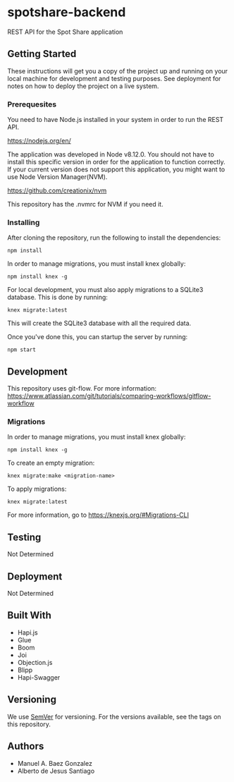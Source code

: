 # spotshare-backend

REST API for the Spot Share application

## Getting Started
These instructions will get you a copy of the project up and running on your local machine for development and testing purposes. See deployment for notes on how to deploy the project on a live system.

### Prerequesites
You need to have Node.js installed in your system in order to run the REST API. 

https://nodejs.org/en/

The application was developed in Node v8.12.0. You should not have to install this specific version in order for the application to function correctly. If your current version does not support this application, you might want to use Node Version Manager(NVM).

https://github.com/creationix/nvm

This repository has the .nvmrc for NVM if you need it.

### Installing

After cloning the repository, run the following to install the dependencies:
```
npm install
```
In order to manage migrations, you must install knex globally:
```
npm install knex -g
```

For local development, you must also apply migrations to a SQLite3 database. This is done by running:

```
knex migrate:latest
```

This will create the SQLite3 database with all the required data.

Once you've done this, you can startup the server by running:
```
npm start
```
## Development

This repository uses git-flow. For more information:
https://www.atlassian.com/git/tutorials/comparing-workflows/gitflow-workflow

### Migrations

In order to manage migrations, you must install knex globally:
```
npm install knex -g
```

To create an empty migration:
```
knex migrate:make <migration-name>
```

To apply migrations:
```
knex migrate:latest
```

For more information, go to https://knexjs.org/#Migrations-CLI

## Testing

Not Determined

## Deployment

Not Determined

## Built With

* Hapi.js
* Glue
* Boom
* Joi
* Objection.js
* Blipp
* Hapi-Swagger

## Versioning

We use [SemVer](https://semver.org/) for versioning. For the versions available, see the tags on this repository.

## Authors

* Manuel A. Baez Gonzalez
* Alberto de Jesus Santiago


